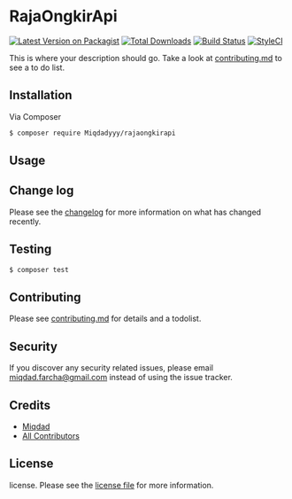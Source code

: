 # RajaOngkirApi

[![Latest Version on Packagist][ico-version]][link-packagist]
[![Total Downloads][ico-downloads]][link-downloads]
[![Build Status][ico-travis]][link-travis]
[![StyleCI][ico-styleci]][link-styleci]

This is where your description should go. Take a look at [contributing.md](contributing.md) to see a to do list.

## Installation

Via Composer

``` bash
$ composer require Miqdadyyy/rajaongkirapi
```

## Usage

## Change log

Please see the [changelog](changelog.md) for more information on what has changed recently.

## Testing

``` bash
$ composer test
```

## Contributing

Please see [contributing.md](contributing.md) for details and a todolist.

## Security

If you discover any security related issues, please email miqdad.farcha@gmail.com instead of using the issue tracker.

## Credits

- [Miqdad][link-author]
- [All Contributors][link-contributors]

## License

license. Please see the [license file](license.md) for more information.

[ico-version]: https://img.shields.io/packagist/v/Miqdadyyy/rajaongkirapi.svg?style=flat-square
[ico-downloads]: https://img.shields.io/packagist/dt/Miqdadyyy/rajaongkirapi.svg?style=flat-square
[ico-travis]: https://img.shields.io/travis/Miqdadyyy/rajaongkirapi/master.svg?style=flat-square
[ico-styleci]: https://styleci.io/repos/12345678/shield

[link-packagist]: https://packagist.org/packages/Miqdadyyy/rajaongkirapi
[link-downloads]: https://packagist.org/packages/Miqdadyyy/rajaongkirapi
[link-travis]: https://travis-ci.org/Miqdadyyy/rajaongkirapi
[link-styleci]: https://styleci.io/repos/12345678
[link-author]: https://github.com/Miqdadyyy
[link-contributors]: ../../contributors
